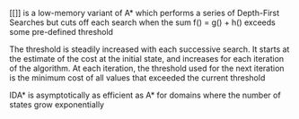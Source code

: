 [[]] is a low-memory variant of A* which performs a series of Depth-First Searches but cuts off each search when the sum f() = g() + h() exceeds some pre-defined threshold

The threshold is steadily increased with each successive search. It starts at the estimate of the cost at the initial state, and increases for each iteration of the algorithm. At each iteration, the threshold used for the next iteration is the minimum cost of all values that exceeded the current threshold

IDA* is asymptotically as efficient as A* for domains where the number of states grow exponentially